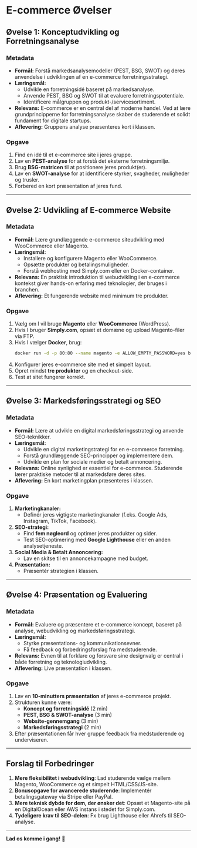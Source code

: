 # E-commerce Øvelser

## Øvelse 1: Konceptudvikling og Forretningsanalyse
### Metadata
- **Formål:** Forstå markedsanalysemodeller (PEST, BSG, SWOT) og deres anvendelse i udviklingen af en e-commerce forretningsstrategi.
- **Læringsmål:**
  - Udvikle en forretningsidé baseret på markedsanalyse.
  - Anvende PEST, BSG og SWOT til at evaluere forretningspotentiale.
  - Identificere målgruppen og produkt-/servicesortiment.
- **Relevans:** E-commerce er en central del af moderne handel. Ved at lære grundprincipperne for forretningsanalyse skaber de studerende et solidt fundament for digitale startups.
- **Aflevering:** Gruppens analyse præsenteres kort i klassen.

### Opgave
1. Find en idé til et e-commerce site i jeres gruppe.
2. Lav en **PEST-analyse** for at forstå det eksterne forretningsmiljø.
3. Brug **BSG-matricen** til at positionere jeres produkt(er).
4. Lav en **SWOT-analyse** for at identificere styrker, svagheder, muligheder og trusler.
5. Forbered en kort præsentation af jeres fund.

---

## Øvelse 2: Udvikling af E-commerce Website
### Metadata
- **Formål:** Lære grundlæggende e-commerce siteudvikling med WooCommerce eller Magento.
- **Læringsmål:**
  - Installere og konfigurere Magento eller WooCommerce.
  - Opsætte produkter og betalingsmuligheder.
  - Forstå webhosting med Simply.com eller en Docker-container.
- **Relevans:** En praktisk introduktion til webudvikling i en e-commerce kontekst giver hands-on erfaring med teknologier, der bruges i branchen.
- **Aflevering:** Et fungerende website med minimum tre produkter.

### Opgave
1. Vælg om I vil bruge **Magento** eller **WooCommerce** (WordPress).
2. Hvis I bruger **Simply.com**, opsæt et domæne og upload Magento-filer via FTP.
3. Hvis I vælger **Docker**, brug:
   ```sh
   docker run -d -p 80:80 --name magento -e ALLOW_EMPTY_PASSWORD=yes bitnami/magento
   ```
4. Konfigurer jeres e-commerce site med et simpelt layout.
5. Opret mindst **tre produkter** og en checkout-side.
6. Test at sitet fungerer korrekt.

---

## Øvelse 3: Markedsføringsstrategi og SEO
### Metadata
- **Formål:** Lære at udvikle en digital markedsføringsstrategi og anvende SEO-teknikker.
- **Læringsmål:**
  - Udvikle en digital marketingstrategi for en e-commerce forretning.
  - Forstå grundlæggende SEO-principper og implementere dem.
  - Udvikle en plan for sociale medier og betalt annoncering.
- **Relevans:** Online synlighed er essentiel for e-commerce. Studerende lærer praktiske metoder til at markedsføre deres sites.
- **Aflevering:** En kort marketingplan præsenteres i klassen.

### Opgave
1. **Marketingkanaler:**
   - Definér jeres vigtigste marketingkanaler (f.eks. Google Ads, Instagram, TikTok, Facebook).
2. **SEO-strategi:**
   - Find **fem nøgleord** og optimer jeres produkter og sider.
   - Test SEO-optimering med **Google Lighthouse** eller en anden analysetjeneste.
3. **Social Media & Betalt Annoncering:**
   - Lav en skitse til en annoncekampagne med budget.
4. **Præsentation:**
   - Præsentér strategien i klassen.

---

## Øvelse 4: Præsentation og Evaluering
### Metadata
- **Formål:** Evaluere og præsentere et e-commerce koncept, baseret på analyse, webudvikling og markedsføringsstrategi.
- **Læringsmål:**
  - Styrke præsentations- og kommunikationsevner.
  - Få feedback og forbedringsforslag fra medstuderende.
- **Relevans:** Evnen til at forklare og forsvare sine designvalg er central i både forretning og teknologiudvikling.
- **Aflevering:** Live præsentation i klassen.

### Opgave
1. Lav en **10-minutters præsentation** af jeres e-commerce projekt.
2. Strukturen kunne være:
   - **Koncept og forretningsidé** (2 min)
   - **PEST, BSG & SWOT-analyse** (3 min)
   - **Website-gennemgang** (3 min)
   - **Markedsføringsstrategi** (2 min)
3. Efter præsentationen får hver gruppe feedback fra medstuderende og underviseren.

---

## Forslag til Forbedringer
1. **Mere fleksibilitet i webudvikling**: Lad studerende vælge mellem Magento, WooCommerce og et simpelt HTML/CSS/JS-site.
2. **Bonusopgave for avancerede studerende**: Implementér betalingsgateway via Stripe eller PayPal.
3. **Mere teknisk dybde for dem, der ønsker det**: Opsæt et Magento-site på en DigitalOcean eller AWS instans i stedet for Simply.com.
4. **Tydeligere krav til SEO-delen**: Fx brug Lighthouse eller Ahrefs til SEO-analyse.

---

**Lad os komme i gang!** 🚀
